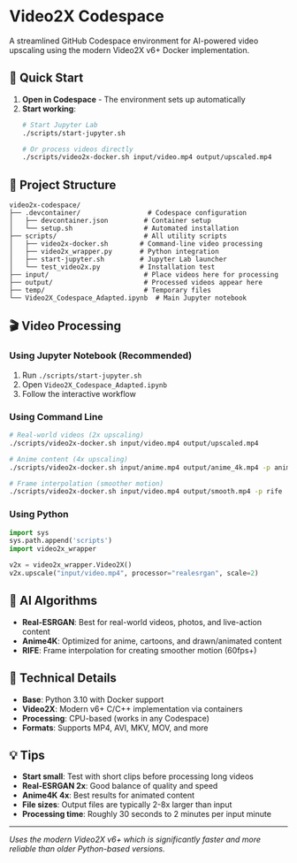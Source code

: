 # Video2X Codespace

A streamlined GitHub Codespace environment for AI-powered video upscaling using the modern Video2X v6+ Docker implementation.

## 🚀 Quick Start

1. **Open in Codespace** - The environment sets up automatically
2. **Start working**:
   ```bash
   # Start Jupyter Lab
   ./scripts/start-jupyter.sh
   
   # Or process videos directly
   ./scripts/video2x-docker.sh input/video.mp4 output/upscaled.mp4
   ```

## 📁 Project Structure

```
video2x-codespace/
├── .devcontainer/                 # Codespace configuration
│   ├── devcontainer.json         # Container setup
│   └── setup.sh                  # Automated installation
├── scripts/                      # All utility scripts
│   ├── video2x-docker.sh        # Command-line video processing
│   ├── video2x_wrapper.py       # Python integration
│   ├── start-jupyter.sh         # Jupyter Lab launcher
│   └── test_video2x.py          # Installation test
├── input/                        # Place videos here for processing
├── output/                       # Processed videos appear here
├── temp/                         # Temporary files
└── Video2X_Codespace_Adapted.ipynb  # Main Jupyter notebook
```

## 🎬 Video Processing

### Using Jupyter Notebook (Recommended)
1. Run `./scripts/start-jupyter.sh`
2. Open `Video2X_Codespace_Adapted.ipynb`
3. Follow the interactive workflow

### Using Command Line
```bash
# Real-world videos (2x upscaling)
./scripts/video2x-docker.sh input/video.mp4 output/upscaled.mp4

# Anime content (4x upscaling)
./scripts/video2x-docker.sh input/anime.mp4 output/anime_4k.mp4 -p anime4k -s 4

# Frame interpolation (smoother motion)
./scripts/video2x-docker.sh input/video.mp4 output/smooth.mp4 -p rife
```

### Using Python
```python
import sys
sys.path.append('scripts')
import video2x_wrapper

v2x = video2x_wrapper.Video2X()
v2x.upscale("input/video.mp4", processor="realesrgan", scale=2)
```

## 🧠 AI Algorithms

- **Real-ESRGAN**: Best for real-world videos, photos, and live-action content
- **Anime4K**: Optimized for anime, cartoons, and drawn/animated content
- **RIFE**: Frame interpolation for creating smoother motion (60fps+)

## 🔧 Technical Details

- **Base**: Python 3.10 with Docker support
- **Video2X**: Modern v6+ C/C++ implementation via containers
- **Processing**: CPU-based (works in any Codespace)
- **Formats**: Supports MP4, AVI, MKV, MOV, and more

## 💡 Tips

- **Start small**: Test with short clips before processing long videos
- **Real-ESRGAN 2x**: Good balance of quality and speed
- **Anime4K 4x**: Best results for animated content
- **File sizes**: Output files are typically 2-8x larger than input
- **Processing time**: Roughly 30 seconds to 2 minutes per input minute

---

*Uses the modern Video2X v6+ which is significantly faster and more reliable than older Python-based versions.*
